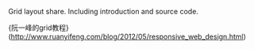 Grid layout share.
Including introduction and source code.

{阮一峰的grid教程}(http://www.ruanyifeng.com/blog/2012/05/responsive_web_design.html)
